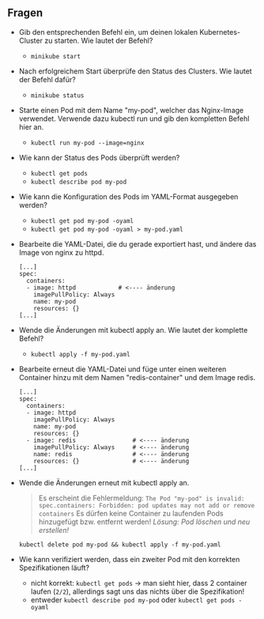 ## Fragen 

- Gib den entsprechenden Befehl ein, um deinen lokalen Kubernetes-Cluster zu starten. Wie lautet der Befehl? 
  - `minikube start`

- Nach erfolgreichem Start überprüfe den Status des Clusters. Wie lautet der Befehl dafür? 
  - `minikube status`

- Starte einen Pod mit dem Name "my-pod", welcher das Nginx-Image verwendet. Verwende dazu kubectl run und gib den kompletten Befehl hier an. 
  - `kubectl run my-pod --image=nginx`

- Wie kann der Status des Pods überprüft werden? 
  - `kubectl get pods`
  - `kubectl describe pod my-pod`

- Wie kann die Konfiguration des Pods im  YAML-Format ausgegeben werden?
  - `kubectl get pod my-pod -oyaml`
  - `kubectl get pod my-pod -oyaml > my-pod.yaml`

- Bearbeite die YAML-Datei, die du gerade exportiert hast, und ändere das Image von nginx zu httpd.
    ```
    [...]
    spec:
      containers:
      - image: httpd            # <---- änderung
        imagePullPolicy: Always
        name: my-pod
        resources: {}
    [...]
    ```

- Wende die Änderungen mit kubectl apply an. Wie lautet der komplette Befehl?
  - `kubectl apply -f my-pod.yaml`

- Bearbeite erneut die YAML-Datei und füge unter einen weiteren Container hinzu mit dem Namen "redis-container" und dem Image redis.
    ```
    [...]
    spec:
      containers:
      - image: httpd
        imagePullPolicy: Always
        name: my-pod
        resources: {}
      - image: redis                # <---- änderung
        imagePullPolicy: Always     # <---- änderung
        name: redis                 # <---- änderung
        resources: {}               # <---- änderung
    [...]
    ```

- Wende die Änderungen erneut mit kubectl apply an.
  > Es erscheint die Fehlermeldung: `The Pod "my-pod" is invalid: spec.containers: Forbidden: pod updates may not add or remove containers` 
  > Es dürfen keine Container zu laufenden Pods hinzugefügt bzw. entfernt werden! *Lösung: Pod löschen und neu erstellen!*
  
  `kubectl delete pod my-pod && kubectl apply -f my-pod.yaml`

- Wie kann verifiziert werden, dass ein zweiter Pod mit den korrekten Spezifikationen läuft?
  - nicht korrekt: `kubectl get pods` -> man sieht hier, dass 2 container laufen (`2/2`), allerdings sagt uns das nichts über die Spezifikation!
  - entweder `kubectl describe pod my-pod` oder `kubectl get pods -oyaml`
